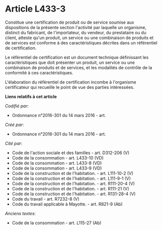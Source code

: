 # Article L433-3

Constitue une certification de produit ou de service soumise aux dispositions de la présente section l'activité par laquelle
un organisme, distinct du fabricant, de l'importateur, du vendeur, du prestataire ou du client, atteste qu'un produit, un
service ou une combinaison de produits et de services est conforme à des caractéristiques décrites dans un référentiel de
certification.

Le référentiel de certification est un document technique définissant les caractéristiques que doit présenter un produit, un
service ou une combinaison de produits et de services, et les modalités de contrôle de la conformité à ces caractéristiques.

L'élaboration du référentiel de certification incombe à l'organisme certificateur qui recueille le point de vue des parties
intéressées.

**Liens relatifs à cet article**

_Codifié par_:

  - Ordonnance n°2016-301 du 14 mars 2016 - art.

_Créé par_:

  - Ordonnance n°2016-301 du 14 mars 2016 - art.

_Cité par_:

  - Code de l'action sociale et des familles - art. D312-206 (V)
  - Code de la consommation - art. L433-10 (VD)
  - Code de la consommation - art. L433-8 (VD)
  - Code de la consommation - art. L433-9 (VD)
  - Code de la construction et de l'habitation. - art. L111-10-2 (V)
  - Code de la construction et de l'habitation. - art. L111-9-1 (V)
  - Code de la construction et de l'habitation. - art. R111-20-4 (V)
  - Code de la construction et de l'habitation. - art. R111-21 (V)
  - Code de la construction et de l'habitation. - art. R131-28-4 (V)
  - Code du travail - art. R7232-8 (V)
  - Code du travail applicable à Mayotte. - art. R821-9 (Ab)

_Anciens textes_:

  - Code de la consommation - art. L115-27 (Ab)
